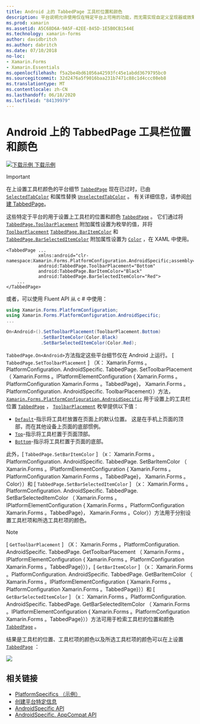 ```yaml
---
title: Android 上的 TabbedPage 工具栏位置和颜色
description: 平台说明允许使用仅在特定平台上可用的功能，而无需实现自定义呈现器或效果。 本文介绍如何使用 Android 平台特定的来设置 TabbedPage 上工具栏的位置和颜色。
ms.prod: xamarin
ms.assetid: A5C68D6A-9A5F-42EE-845D-1E5B0CB1544E
ms.technology: xamarin-forms
author: davidbritch
ms.author: dabritch
ms.date: 07/10/2018
no-loc:
- Xamarin.Forms
- Xamarin.Essentials
ms.openlocfilehash: f5a2be4bd61056a42593fc45e1abdd3679795bc0
ms.sourcegitcommit: 32d2476a5f9016baa231b7471c88c1d4ccc08eb8
ms.translationtype: MT
ms.contentlocale: zh-CN
ms.lasthandoff: 06/18/2020
ms.locfileid: "84139979"
---
```

# <a name="tabbedpage-toolbar-placement-and-color-on-android"></a>Android 上的 TabbedPage 工具栏位置和颜色

[![下载示例](~/media/shared/download.png) 下载示例](https://docs.microsoft.com/samples/xamarin/xamarin-forms-samples/userinterface-platformspecifics)

> [!IMPORTANT]
> 在上设置工具栏颜色的平台细节 [`TabbedPage`](xref:Xamarin.Forms.TabbedPage) 现在已过时，已由 [`SelectedTabColor`](xref:Xamarin.Forms.TabbedPage.SelectedTabColor) 和属性替换 [`UnselectedTabColor`](xref:Xamarin.Forms.TabbedPage.UnselectedTabColor) 。 有关详细信息，请参阅[创建 TabbedPage](~/xamarin-forms/app-fundamentals/navigation/tabbed-page.md#create-a-tabbedpage)。

这些特定于平台的用于设置上工具栏的位置和颜色 [`TabbedPage`](xref:Xamarin.Forms.TabbedPage) 。 它们通过将 [`TabbedPage.ToolbarPlacement`](xref:Xamarin.Forms.PlatformConfiguration.AndroidSpecific.TabbedPage.ToolbarPlacementProperty) 附加属性设置为枚举的值，并将 [`ToolbarPlacement`](xref:Xamarin.Forms.PlatformConfiguration.AndroidSpecific.ToolbarPlacement) [`TabbedPage.BarItemColor`](xref:Xamarin.Forms.PlatformConfiguration.AndroidSpecific.TabbedPage.BarItemColorProperty) 和 [`TabbedPage.BarSelectedItemColor`](xref:Xamarin.Forms.PlatformConfiguration.AndroidSpecific.TabbedPage.BarSelectedItemColorProperty) 附加属性设置为 [`Color`](xref:Xamarin.Forms.Color) ，在 XAML 中使用。

```xaml
<TabbedPage ...
            xmlns:android="clr-namespace:Xamarin.Forms.PlatformConfiguration.AndroidSpecific;assembly=Xamarin.Forms.Core"
            android:TabbedPage.ToolbarPlacement="Bottom"
            android:TabbedPage.BarItemColor="Black"
            android:TabbedPage.BarSelectedItemColor="Red">
    ...
</TabbedPage>
```

或者，可以使用 Fluent API 从 c # 中使用：

```csharp
using Xamarin.Forms.PlatformConfiguration;
using Xamarin.Forms.PlatformConfiguration.AndroidSpecific;
...

On<Android>().SetToolbarPlacement(ToolbarPlacement.Bottom)
             .SetBarItemColor(Color.Black)
             .SetBarSelectedItemColor(Color.Red);
```

`TabbedPage.On<Android>`方法指定这些平台细节仅在 Android 上运行。 [ `TabbedPage.SetToolbarPlacement` ] （X： Xamarin.Forms 。PlatformConfiguration. AndroidSpecific. TabbedPage. SetToolbarPlacement （ Xamarin.Forms 。IPlatformElementConfiguration { Xamarin.Forms 。PlatformConfiguration Xamarin.Forms 。TabbedPage}， Xamarin.Forms 。PlatformConfiguration. AndroidSpecific. ToolbarPlacement））方法， [`Xamarin.Forms.PlatformConfiguration.AndroidSpecific`](xref:Xamarin.Forms.PlatformConfiguration.AndroidSpecific) 用于设置上的工具栏位置 [`TabbedPage`](xref:Xamarin.Forms.TabbedPage) ， [`ToolbarPlacement`](xref:Xamarin.Forms.PlatformConfiguration.AndroidSpecific.ToolbarPlacement) 枚举提供以下值：

- [`Default`](xref:Xamarin.Forms.PlatformConfiguration.AndroidSpecific.ToolbarPlacement.Default)-指示将工具栏放置在页面上的默认位置。 这是在手机上页面的顶部，而在其他设备上页面的底部惯例。
- [`Top`](xref:Xamarin.Forms.PlatformConfiguration.AndroidSpecific.ToolbarPlacement.Top)-指示将工具栏置于页面顶部。
- [`Bottom`](xref:Xamarin.Forms.PlatformConfiguration.AndroidSpecific.ToolbarPlacement.Bottom)-指示将工具栏置于页面的底部。

此外，[ `TabbedPage.SetBarItemColor` ] （x： Xamarin.Forms 。PlatformConfiguration. AndroidSpecific. TabbedPage. SetBarItemColor （ Xamarin.Forms 。IPlatformElementConfiguration { Xamarin.Forms 。PlatformConfiguration Xamarin.Forms 。TabbedPage}， Xamarin.Forms 。Color））和 [ `TabbedPage.SetBarSelectedItemColor` ] （x： Xamarin.Forms 。PlatformConfiguration. AndroidSpecific. TabbedPage. SetBarSelectedItemColor （ Xamarin.Forms 。IPlatformElementConfiguration { Xamarin.Forms 。PlatformConfiguration Xamarin.Forms 。TabbedPage}， Xamarin.Forms 。Color））方法用于分别设置工具栏项和所选工具栏项的颜色。

> [!NOTE]
> [ `GetToolbarPlacement` ] （X： Xamarin.Forms 。PlatformConfiguration. AndroidSpecific. TabbedPage. GetToolbarPlacement （ Xamarin.Forms 。IPlatformElementConfiguration { Xamarin.Forms 。PlatformConfiguration Xamarin.Forms 。TabbedPage}）），[ `GetBarItemColor` ] （x： Xamarin.Forms 。PlatformConfiguration. AndroidSpecific. TabbedPage. GetBarItemColor （ Xamarin.Forms 。IPlatformElementConfiguration { Xamarin.Forms 。PlatformConfiguration Xamarin.Forms 。TabbedPage}））和 [ `GetBarSelectedItemColor` ] （x： Xamarin.Forms 。PlatformConfiguration. AndroidSpecific. TabbedPage. GetBarSelectedItemColor （ Xamarin.Forms 。IPlatformElementConfiguration { Xamarin.Forms 。PlatformConfiguration Xamarin.Forms 。TabbedPage}））方法可用于检索工具栏的位置和颜色 [`TabbedPage`](xref:Xamarin.Forms.TabbedPage) 。

结果是工具栏的位置、工具栏项的颜色以及所选工具栏项的颜色可以在上设置 [`TabbedPage`](xref:Xamarin.Forms.TabbedPage) ：

![](tabbedpage-toolbar-placement-color-images/tabbedpage-toolbar-placement.png)

## <a name="related-links"></a>相关链接

- [PlatformSpecifics （示例）](https://docs.microsoft.com/samples/xamarin/xamarin-forms-samples/userinterface-platformspecifics)
- [创建平台特定信息](~/xamarin-forms/platform/platform-specifics/index.md#creating-platform-specifics)
- [AndroidSpecific API](xref:Xamarin.Forms.PlatformConfiguration.AndroidSpecific)
- [AndroidSpecific. AppCompat API](xref:Xamarin.Forms.PlatformConfiguration.AndroidSpecific.AppCompat)
